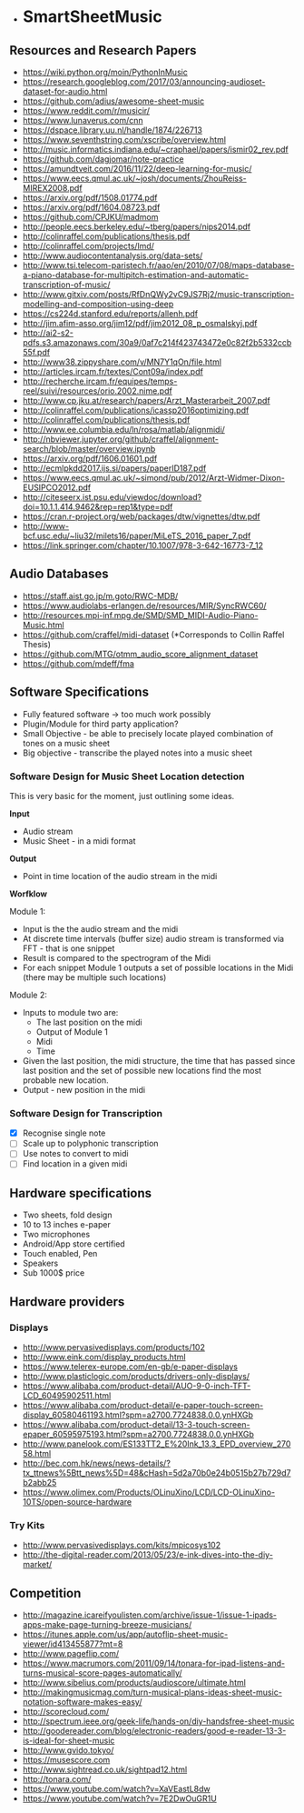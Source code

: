 - # SmartSheetMusic

## Resources and Research Papers
- https://wiki.python.org/moin/PythonInMusic
- https://research.googleblog.com/2017/03/announcing-audioset-dataset-for-audio.html
- https://github.com/adius/awesome-sheet-music
- https://www.reddit.com/r/musicir/
- https://www.lunaverus.com/cnn
- https://dspace.library.uu.nl/handle/1874/226713
- https://www.seventhstring.com/xscribe/overview.html
- http://music.informatics.indiana.edu/~craphael/papers/ismir02_rev.pdf
- https://github.com/dagjomar/note-practice
- https://amundtveit.com/2016/11/22/deep-learning-for-music/
- https://www.eecs.qmul.ac.uk/~josh/documents/ZhouReiss-MIREX2008.pdf
- https://arxiv.org/pdf/1508.01774.pdf
- https://arxiv.org/pdf/1604.08723.pdf
- https://github.com/CPJKU/madmom
- http://people.eecs.berkeley.edu/~tberg/papers/nips2014.pdf
- http://colinraffel.com/publications/thesis.pdf
- http://colinraffel.com/projects/lmd/
- http://www.audiocontentanalysis.org/data-sets/
- http://www.tsi.telecom-paristech.fr/aao/en/2010/07/08/maps-database-a-piano-database-for-multipitch-estimation-and-automatic-transcription-of-music/
- http://www.gitxiv.com/posts/RfDnQWy2vC9JS7Rj2/music-transcription-modelling-and-composition-using-deep
- https://cs224d.stanford.edu/reports/allenh.pdf
- http://jim.afim-asso.org/jim12/pdf/jim2012_08_p_osmalskyj.pdf
- http://ai2-s2-pdfs.s3.amazonaws.com/30a9/0af7c214f423743472e0c82f2b5332ccb55f.pdf
- http://www38.zippyshare.com/v/MN7Y1qOn/file.html
- http://articles.ircam.fr/textes/Cont09a/index.pdf
- http://recherche.ircam.fr/equipes/temps-reel/suivi/resources/orio.2002.nime.pdf
- http://www.cp.jku.at/research/papers/Arzt_Masterarbeit_2007.pdf
- http://colinraffel.com/publications/icassp2016optimizing.pdf
- http://colinraffel.com/publications/thesis.pdf
- http://www.ee.columbia.edu/ln/rosa/matlab/alignmidi/
- http://nbviewer.jupyter.org/github/craffel/alignment-search/blob/master/overview.ipynb
- https://arxiv.org/pdf/1606.01601.pdf
- http://ecmlpkdd2017.ijs.si/papers/paperID187.pdf
- https://www.eecs.qmul.ac.uk/~simond/pub/2012/Arzt-Widmer-Dixon-EUSIPCO2012.pdf
- http://citeseerx.ist.psu.edu/viewdoc/download?doi=10.1.1.414.9462&rep=rep1&type=pdf
- https://cran.r-project.org/web/packages/dtw/vignettes/dtw.pdf
- http://www-bcf.usc.edu/~liu32/milets16/paper/MiLeTS_2016_paper_7.pdf
- https://link.springer.com/chapter/10.1007/978-3-642-16773-7_12


## Audio Databases
- https://staff.aist.go.jp/m.goto/RWC-MDB/
- https://www.audiolabs-erlangen.de/resources/MIR/SyncRWC60/
- http://resources.mpi-inf.mpg.de/SMD/SMD_MIDI-Audio-Piano-Music.html
- https://github.com/craffel/midi-dataset (*Corresponds to Collin Raffel Thesis)
- https://github.com/MTG/otmm_audio_score_alignment_dataset
- https://github.com/mdeff/fma

## Software Specifications
- Fully featured software -> too much work possibly
- Plugin/Module for third party application?
- Small Objective - be able to precisely locate played combination of tones on a music sheet
- Big objective - transcribe the played notes into a music sheet

### Software Design for Music Sheet Location detection
This is very basic for the moment, just outlining some ideas.

**Input**
- Audio stream
- Music Sheet - in a midi format

**Output**
- Point in time location of the audio stream in the midi

**Worfklow**

Module 1:
- Input is the the audio stream and the midi
- At discrete time intervals (buffer size) audio stream is transformed via FFT - that is one snippet
- Result is compared to the spectrogram of the Midi
- For each snippet Module 1 outputs a set of possible locations in the Midi (there may be multiple such locations)

Module 2:
- Inputs to module two are:
  * The last position on the midi
  * Output of Module 1
  * Midi
  * Time
- Given the last position, the midi structure, the time that has passed since last position and the set of possible new locations find the most probable new location.
- Output - new position in the midi

### Software Design for Transcription
- [x] Recognise single note
- [ ] Scale up to polyphonic transcription
- [ ] Use notes to convert to midi
- [ ] Find location in a given midi

## Hardware specifications
- Two sheets, fold design
- 10 to 13 inches e-paper
- Two microphones
- Android/App store certified
- Touch enabled, Pen
- Speakers
- Sub 1000$ price

## Hardware providers
### Displays
- http://www.pervasivedisplays.com/products/102
- http://www.eink.com/display_products.html
- https://www.telerex-europe.com/en-gb/e-paper-displays
- http://www.plasticlogic.com/products/drivers-only-displays/
- https://www.alibaba.com/product-detail/AUO-9-0-inch-TFT-LCD_60495902511.html
- https://www.alibaba.com/product-detail/e-paper-touch-screen-display_60580461193.html?spm=a2700.7724838.0.0.ynHXGb
- https://www.alibaba.com/product-detail/13-3-touch-screen-epaper_60595975193.html?spm=a2700.7724838.0.0.ynHXGb
- http://www.panelook.com/ES133TT2_E%20Ink_13.3_EPD_overview_27058.html
- http://bec.com.hk/news/news-details/?tx_ttnews%5Btt_news%5D=48&cHash=5d2a70b0e24b0515b27b729d7b2abb25
- https://www.olimex.com/Products/OLinuXino/LCD/LCD-OLinuXino-10TS/open-source-hardware

### Try Kits
- http://www.pervasivedisplays.com/kits/mpicosys102
- http://the-digital-reader.com/2013/05/23/e-ink-dives-into-the-diy-market/

## Competition
- http://magazine.icareifyoulisten.com/archive/issue-1/issue-1-ipads-apps-make-page-turning-breeze-musicians/
- https://itunes.apple.com/us/app/autoflip-sheet-music-viewer/id413455877?mt=8
- http://www.pageflip.com/
- https://www.macrumors.com/2011/09/14/tonara-for-ipad-listens-and-turns-musical-score-pages-automatically/
- http://www.sibelius.com/products/audioscore/ultimate.html
- http://makingmusicmag.com/turn-musical-plans-ideas-sheet-music-notation-software-makes-easy/
- http://scorecloud.com/
- http://spectrum.ieee.org/geek-life/hands-on/diy-handsfree-sheet-music
- http://goodereader.com/blog/electronic-readers/good-e-reader-13-3-is-ideal-for-sheet-music
- http://www.gvido.tokyo/
- https://musescore.com
- http://www.sightread.co.uk/sightpad12.html
- http://tonara.com/
- https://www.youtube.com/watch?v=XaVEastL8dw
- https://www.youtube.com/watch?v=7E2DwOuGR1U
